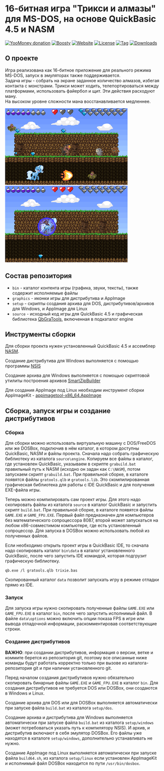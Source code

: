 # 16-битная игра "Трикси и алмазы" для MS-DOS, на основе QuickBasic 4.5 и NASM

[![YooMoney donation](https://img.shields.io/badge/Donation-Yoo.money-blue.svg)](https://yoomoney.ru/to/41001497003495)
[![Boosty](https://img.shields.io/badge/Boosty-donate-orange.svg)](https://boosty.to/ponygames)
[![Website](https://img.shields.io/badge/Website-tav--developer.itch.io-29a662.svg)](https://tav-developer.itch.io)
[![License](https://img.shields.io/badge/License-MIT0-darkgray.svg)](#)
[![Tag](https://img.shields.io/github/v/tag/tereshenkovav/Trixie16bit?color=00c2e8)](#)
[![Downloads](https://img.shields.io/github/downloads/tereshenkovav/Trixie16bit/total?color=c87bff)](#)

## О проекте

Игра реализована как 16-битное приложение для реального режима MS-DOS, запуск
в эмуляторах также поддерживается.\
Задача игры - собрать на экране заданное количество алмазов, избегая контакта
с монстрами. Трикси может ходить, телепортироваться между платформами, использовать
файербол и щит. Эти действия расходуют ману.\
На высоком уровне сложности мана восстанавливается медленнее.

![Trixie16bit](screen1.png) ![Trixie16bit](screen2.png)

## Состав репозитория

* `bin` - каталог контента игры (графика, звуки, тексты), также содержит исполняемые файлы
* `graphics` - иконки игры для дистрибутива и AppImage
* `setup` - скрипты создания архива для DOS, дистрибутивов/архивов для Windows, и AppImage для Linux
* `source` - исходный код игры для QuickBasic 4.5 и графическая библиотека [QbGraTools](https://github.com/tereshenkovav/QbGraTools), включенная в подкаталог engine

## Инструменты сборки

Для сборки проекта нужен установленный QuickBasic 4.5 и ассемблер [NASM](https://nasm.us/).

Создание дистрибутива для Windows выполняется с помощью программы
[NSIS](https://nsis.sourceforge.io)

Создание архива для Windows выполняется с помощью скриптовой утилиты построения архивов
[SmartZipBuilder](https://github.com/tereshenkovav/SmartZipBuilder)

Для создания AppImage под Linux необходим инструмент сборки AppImageKit -
[appimagetool-x86_64.AppImage](https://github.com/AppImage/AppImageKit/releases)

## Сборка, запуск игры и создание дистрибутивов

### Сборка

Для сборки можно использовать виртуальную машину с DOS/FreeDOS или же DOSBox, подключив в нём каталог, в котором доступны QuickBasic, NASM и файлы проекта.
Сначала надо собрать графическую библиотеку из каталога `source\engine`. Копируем все файлы
в каталог, где установлен QuickBasic, указываем в скрипте `grabuild.bat`
правильный путь к NASM (исходно он задан как `C:\NASM`), потом запускаем скрипт
`grabuild.bat`.
При правильной сборке, в каталоге появятся файлы `gratools.qlb` и `gratools.lib`.
Это скомпилированная графическая библиотека для работы с IDE QuickBasic и для получения EXE-файла игры.

Теперь можно компилировать сам проект игры. Для этого надо скопировать файлы из каталога `source`
в каталог QuickBasic и запустить скрипт `build.bat`.
При правильной сборке, в каталоге появятся файлы `GAME.EXE` и `GAME_FPU.EXE`.
Первый файл предназначен для компьютеров без математического сопроцессора 8087,
второй может запускаться на любом x86-совместимом компьютере, где есть установленный сопроцессор.
Для запуска в DOSBox можно использовать любой из полученных файлов.

Если необходимо открыть проект игры в QuickBasic IDE, то сначала надо скопировать
каталог `bin\data` в каталог установленного QuickBasic, после чего запустить
IDE командой, которая подгрузит графическую библиотеку.

```
qb.exe /l gratools.qlb trixie.bas
```

Скопированный каталог `data` позволит запускать игру в режиме отладки прямо из IDE.

### Запуск

Для запуска игры нужно скопировать полученные файлы `GAME.EXE` или `GAME_FPU.EXE`
в каталог `bin`, поcле чего запустить исполнимый файл.
В файле `data\options` можно включить опции показа FPS в игре или вывода отладочной информации,
раскомментировав соответствующие строки.

### Создание дистрибутивов

**ВАЖНО**: при создании дистрибутивов, информация о версии, ветке и коммите берется
из репозитория git, поэтому все описанные ниже команды будут работать корректно
только при вызове из каталога-репозитория git и при наличии установленного git.

Перед началом создания дистрибутивов нужно обязательно скопировать
бинарные файлы `GAME.EXE` и `GAME_FPU.EXE` в каталог `bin`. Для создания дистрибутивов не требуется DOS или DOSBox, они создаются в Windows и Linux.

Создание архива для DOS или для DOSBox выполняется автоматически при
запуске файла `build.bat` из каталога `setup/dos`.

Создание архива и дистрибутива для Windows выполняется автоматически при
запуске файла `build.bat` из каталога `setup/windows`
(может потребоваться указать путь к компилятору NSIS). И архив, и дистрибутив
включают в себя эмулятор DOSBox. Его файлы уже находятся в каталоге `setup/windows`,
дополнительно устанавливать не нужно.

Создание AppImage под Linux выполняется автоматически при
запуске файла `build64.sh`, из каталога `setup/linux` если
установлен AppImageKit и исполнимый файл DOSBox находится по пути `/usr/bin/dosbox`.

